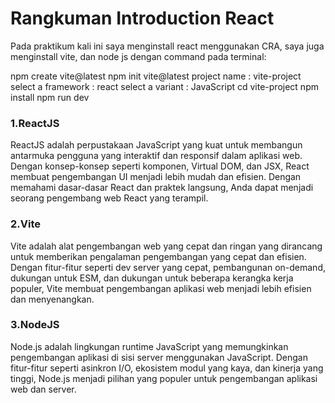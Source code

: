 # Rangkuman Introduction React
Pada praktikum kali ini saya menginstall react menggunakan CRA, saya juga menginstall vite, dan node js
dengan command pada terminal:

npm create vite@latest
npm init vite@latest
project name : vite-project
select a framework : react
select a variant : JavaScript
cd vite-project
npm install
npm run dev

### 1.ReactJS
ReactJS adalah perpustakaan JavaScript yang kuat untuk membangun antarmuka pengguna yang interaktif dan responsif dalam aplikasi web. Dengan konsep-konsep seperti komponen, Virtual DOM, dan JSX, React membuat pengembangan UI menjadi lebih mudah dan efisien. Dengan memahami dasar-dasar React dan praktek langsung, Anda dapat menjadi seorang pengembang web React yang terampil.

### 2.Vite
Vite adalah alat pengembangan web yang cepat dan ringan yang dirancang untuk memberikan pengalaman pengembangan yang cepat dan efisien. Dengan fitur-fitur seperti dev server yang cepat, pembangunan on-demand, dukungan untuk ESM, dan dukungan untuk beberapa kerangka kerja populer, Vite membuat pengembangan aplikasi web menjadi lebih efisien dan menyenangkan.

### 3.NodeJS
Node.js adalah lingkungan runtime JavaScript yang memungkinkan pengembangan aplikasi di sisi server menggunakan JavaScript. Dengan fitur-fitur seperti asinkron I/O, ekosistem modul yang kaya, dan kinerja yang tinggi, Node.js menjadi pilihan yang populer untuk pengembangan aplikasi web dan server.